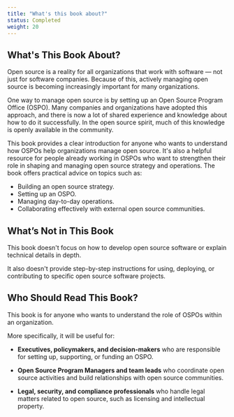 ```yaml
---
title: "What's this book about?"
status: Completed
weight: 20
---
```


## What's This Book About?

Open source is a reality for all organizations that work with software — not just for software companies. Because of this, actively managing open source is becoming increasingly important for many organizations.

One way to manage open source is by setting up an Open Source Program Office (OSPO). Many companies and organizations have adopted this approach, and there is now a lot of shared experience and knowledge about how to do it successfully. In the open source spirit, much of this knowledge is openly available in the community.

This book provides a clear introduction for anyone who wants to understand how OSPOs help organizations manage open source. It's also a helpful resource for people already working in OSPOs who want to strengthen their role in shaping and managing open source strategy and operations. The book offers practical advice on topics such as:

* Building an open source strategy.
* Setting up an OSPO.
* Managing day-to-day operations.
* Collaborating effectively with external open source communities.

## What’s Not in This Book

This book doesn't focus on how to develop open source software or explain technical details in depth.

It also doesn't provide step-by-step instructions for using, deploying, or contributing to specific open source software projects.

## Who Should Read This Book?

This book is for anyone who wants to understand the role of OSPOs within an organization.

More specifically, it will be useful for:

* **Executives, policymakers, and decision-makers** who are responsible for setting up, supporting, or funding an OSPO.

* **Open Source Program Managers and team leads** who coordinate open source activities and build relationships with open source communities.

* **Legal, security, and compliance professionals** who handle legal matters related to open source, such as licensing and intellectual property.
